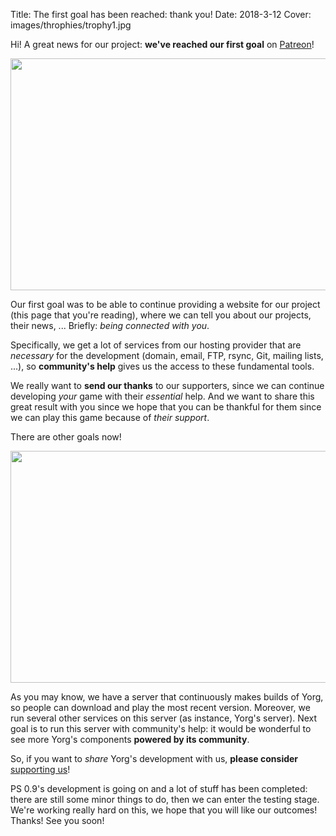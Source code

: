 Title: The first goal has been reached: thank you!
Date: 2018-3-12
Cover: images/throphies/trophy1.jpg

Hi! A great news for our project: **we've reached our first goal** on [Patreon](https://www.patreon.com/ya2)!

<p align="center"><a href="{filename}/images/trophies/trophy1.jpg"><img src="{filename}/images/trophies/trophy1.jpg" width="660" height="371" /></a></p>

Our first goal was to be able to continue providing a website for our project (this page that you're reading), where we can tell you about our projects, their news, ... Briefly: *being connected with you*.

Specifically, we get a lot of services from our hosting provider that are *necessary* for the development (domain, email, FTP, rsync, Git, mailing lists, ...), so **community's help** gives us the access to these fundamental tools.

We really want to **send our thanks** to our supporters, since we can continue developing *your* game with their *essential* help. And we want to share this great result with you since we hope that you can be thankful for them since we can play this game because of *their support*.

There are other goals now!

<p align="center"><a href="{filename}/images/trophies/trophies.jpg"><img src="{filename}/images/trophies/trophies.jpg" width="660" height="371" /></a></p>

As you may know, we have a server that continuously makes builds of Yorg, so people can download and play the most recent version. Moreover, we run several other services on this server (as instance, Yorg's server). Next goal is to run this server with community's help: it would be wonderful to see more Yorg's components **powered by its community**.

So, if you want to *share* Yorg's development with us, **please consider** [supporting us]({filename}/pages/support_us.md)!

PS 0.9's development is going on and a lot of stuff has been completed: there are still some minor things to do, then we can enter the testing stage. We're working really hard on this, we hope that you will like our outcomes! Thanks! See you soon!